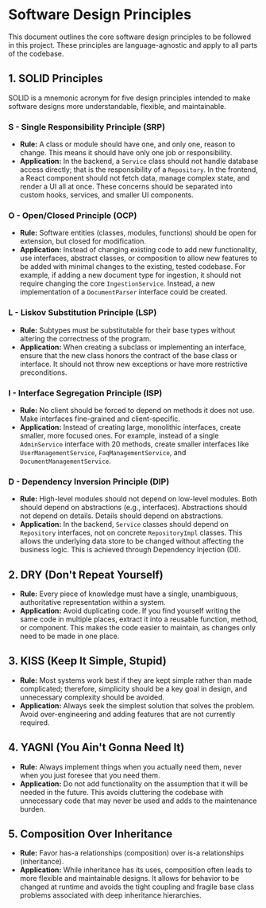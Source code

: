 # Software Design Principles

This document outlines the core software design principles to be followed in this project. These principles are language-agnostic and apply to all parts of the codebase.

## 1. SOLID Principles

SOLID is a mnemonic acronym for five design principles intended to make software designs more understandable, flexible, and maintainable.

### S - Single Responsibility Principle (SRP)
- **Rule:** A class or module should have one, and only one, reason to change. This means it should have only one job or responsibility.
- **Application:** In the backend, a `Service` class should not handle database access directly; that is the responsibility of a `Repository`. In the frontend, a React component should not fetch data, manage complex state, and render a UI all at once. These concerns should be separated into custom hooks, services, and smaller UI components.

### O - Open/Closed Principle (OCP)
- **Rule:** Software entities (classes, modules, functions) should be open for extension, but closed for modification.
- **Application:** Instead of changing existing code to add new functionality, use interfaces, abstract classes, or composition to allow new features to be added with minimal changes to the existing, tested codebase. For example, if adding a new document type for ingestion, it should not require changing the core `IngestionService`. Instead, a new implementation of a `DocumentParser` interface could be created.

### L - Liskov Substitution Principle (LSP)
- **Rule:** Subtypes must be substitutable for their base types without altering the correctness of the program.
- **Application:** When creating a subclass or implementing an interface, ensure that the new class honors the contract of the base class or interface. It should not throw new exceptions or have more restrictive preconditions.

### I - Interface Segregation Principle (ISP)
- **Rule:** No client should be forced to depend on methods it does not use. Make interfaces fine-grained and client-specific.
- **Application:** Instead of creating large, monolithic interfaces, create smaller, more focused ones. For example, instead of a single `AdminService` interface with 20 methods, create smaller interfaces like `UserManagementService`, `FaqManagementService`, and `DocumentManagementService`.

### D - Dependency Inversion Principle (DIP)
- **Rule:** High-level modules should not depend on low-level modules. Both should depend on abstractions (e.g., interfaces). Abstractions should not depend on details. Details should depend on abstractions.
- **Application:** In the backend, `Service` classes should depend on `Repository` interfaces, not on concrete `RepositoryImpl` classes. This allows the underlying data store to be changed without affecting the business logic. This is achieved through Dependency Injection (DI).

## 2. DRY (Don't Repeat Yourself)

- **Rule:** Every piece of knowledge must have a single, unambiguous, authoritative representation within a system.
- **Application:** Avoid duplicating code. If you find yourself writing the same code in multiple places, extract it into a reusable function, method, or component. This makes the code easier to maintain, as changes only need to be made in one place.

## 3. KISS (Keep It Simple, Stupid)

- **Rule:** Most systems work best if they are kept simple rather than made complicated; therefore, simplicity should be a key goal in design, and unnecessary complexity should be avoided.
- **Application:** Always seek the simplest solution that solves the problem. Avoid over-engineering and adding features that are not currently required.

## 4. YAGNI (You Ain't Gonna Need It)

- **Rule:** Always implement things when you actually need them, never when you just foresee that you need them.
- **Application:** Do not add functionality on the assumption that it will be needed in the future. This avoids cluttering the codebase with unnecessary code that may never be used and adds to the maintenance burden.

## 5. Composition Over Inheritance

- **Rule:** Favor has-a relationships (composition) over is-a relationships (inheritance).
- **Application:** While inheritance has its uses, composition often leads to more flexible and maintainable designs. It allows for behavior to be changed at runtime and avoids the tight coupling and fragile base class problems associated with deep inheritance hierarchies.
